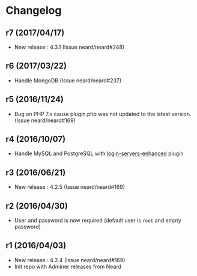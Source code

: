 # Changelog

## r7 (2017/04/17)

* New release : 4.3.1 (Issue neard/neard#248)

## r6 (2017/03/22)

* Handle MongoDB (Issue neard/neard#237)

## r5 (2016/11/24)

* Bug on PHP 7.x cause plugin.php was not updated to the latest version. (Issue neard/neard#169)

## r4 (2016/10/07)

* Handle MySQL and PostgreSQL with [login-servers-enhanced](https://github.com/crazy-max/login-servers-enhanced) plugin

## r3 (2016/06/21)

* New release : 4.2.5 (Issue neard/neard#169)

## r2 (2016/04/30)

* User and password is now required  (default user is `root` and empty password)

## r1 (2016/04/03)

* New release : 4.2.4 (Issue neard/neard#169)
* Init repo with Adminer releases from Neard
